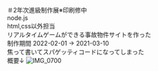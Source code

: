 ＃2年次進級制作展※印刷修中<br>
node.js<br>
html,css以外担当<br>
リアルタイムゲームができる事故物件サイトを作った<br>
制作期間 2022-02-01 → 2021-03-10<br>
焦って書いてスパゲッティコードになってしまった<br>
概要↓
![IMG_0700](https://user-images.githubusercontent.com/77332271/164844428-47e530eb-e16b-4742-8701-45db04b4121c.JPG)
